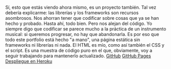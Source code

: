 Sí, esto que estás viendo ahora mismo, es un proyecto también. Tal vez debería explicarme: las librerías y los frameworks son recursos asombrosos. Nos ahorran tener que codificar sobre cosas que ya se han hecho y probado. Hasta ahí, todo bien. Pero nos alejan del código. Yo siempre digo que codificar se parece mucho a la práctica de un instrumento musical: si queremos progresar, no hay que abandonarla. Es por eso que todo este portfolio está hecho "a mano", una página estática sin frameworks ni librerías ni nada. El HTML es mío, como así también el CSS y el script. Es una muestra de código puro en el que, obviamente, voy a seguir trabajando para mantenerlo actualizado.
<a href="https://github.com/zherar7ordoya/zherar7ordoya.github.io" target="_blank">GitHub</a>
<a href="https://zherar7ordoya.github.io/" target="_blank">GitHub Pages</a>
<a href="http://zherar7ordoya.herokuapp.com/" target="_blank">Despliegue en Heroku</a>
